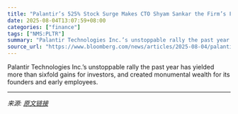 ```yaml
---
title: "Palantir’s 525% Stock Surge Makes CTO Shyam Sankar the Firm’s Fifth Billionaire"
date: 2025-08-04T13:07:59+08:00
categories: ["finance"]
tags: ["NMS:PLTR"]
summary: "Palantir Technologies Inc.’s unstoppable rally the past year has yielded more than sixfold gains for investors, and created monumental wealth for its founders and early employees."
source_url: "https://www.bloomberg.com/news/articles/2025-08-04/palantir-s-chief-tech-officer-becomes-a-billionaire-as-stock-hits-new-high"
---
```


Palantir Technologies Inc.’s unstoppable rally the past year has yielded more than sixfold gains for investors, and created monumental wealth for its founders and early employees.

---

*来源: [原文链接](https://www.bloomberg.com/news/articles/2025-08-04/palantir-s-chief-tech-officer-becomes-a-billionaire-as-stock-hits-new-high)*
